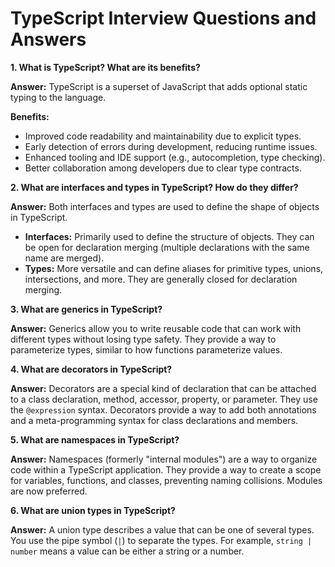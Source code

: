 # TypeScript Interview Questions and Answers

**1. What is TypeScript? What are its benefits?**

**Answer:** TypeScript is a superset of JavaScript that adds optional static typing to the language.

**Benefits:**

* Improved code readability and maintainability due to explicit types.
* Early detection of errors during development, reducing runtime issues.
* Enhanced tooling and IDE support (e.g., autocompletion, type checking).
* Better collaboration among developers due to clear type contracts.

**2. What are interfaces and types in TypeScript? How do they differ?**

**Answer:** Both interfaces and types are used to define the shape of objects in TypeScript.

* **Interfaces:** Primarily used to define the structure of objects. They can be open for declaration merging (multiple declarations with the same name are merged).
* **Types:** More versatile and can define aliases for primitive types, unions, intersections, and more. They are generally closed for declaration merging.

**3. What are generics in TypeScript?**

**Answer:** Generics allow you to write reusable code that can work with different types without losing type safety. They provide a way to parameterize types, similar to how functions parameterize values.

**4. What are decorators in TypeScript?**

**Answer:** Decorators are a special kind of declaration that can be attached to a class declaration, method, accessor, property, or parameter.  They use the `@expression` syntax.  Decorators provide a way to add both annotations and a meta-programming syntax for class declarations and members.

**5. What are namespaces in TypeScript?**

**Answer:** Namespaces (formerly "internal modules") are a way to organize code within a TypeScript application.  They provide a way to create a scope for variables, functions, and classes, preventing naming collisions.  Modules are now preferred.

**6. What are union types in TypeScript?**

**Answer:** A union type describes a value that can be one of several types.  You use the pipe symbol (`|`) to separate the types. For example, `string | number` means a value can be either a string or a number.
